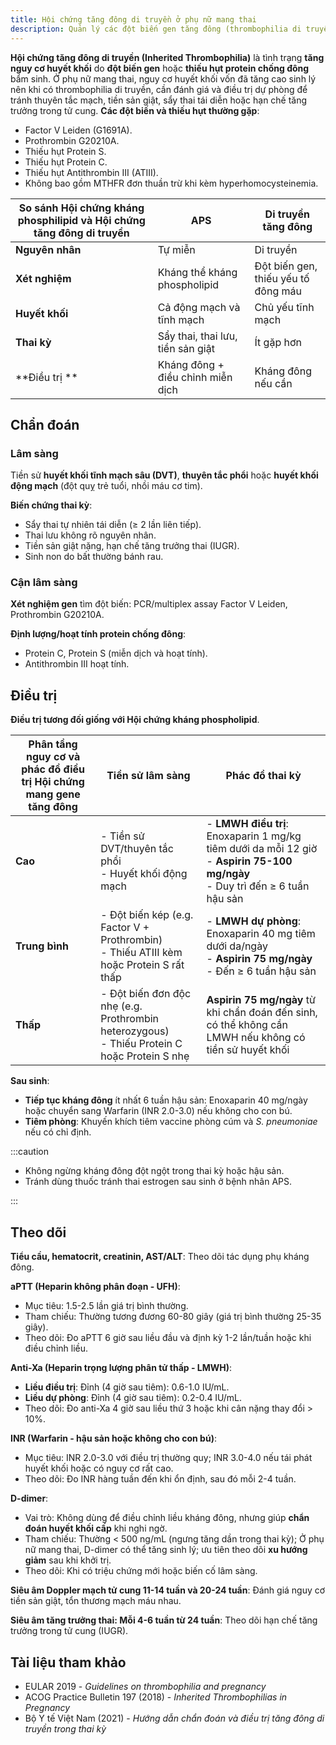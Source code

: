 ```yaml
---
title: Hội chứng tăng đông di truyền ở phụ nữ mang thai
description: Quản lý các đột biến gen tăng đông (thrombophilia di truyền) ở phụ nữ mang thai nhằm phòng ngừa huyết khối và biến chứng sản khoa.
---
```


**Hội chứng tăng đông di truyền (Inherited Thrombophilia)** là tình trạng **tăng nguy cơ huyết khối** do **đột biến gen** hoặc **thiếu hụt protein chống đông** bẩm sinh. Ở phụ nữ mang thai, nguy cơ huyết khối vốn đã tăng cao sinh lý nên khi có thrombophilia di truyền, cần đánh giá và điều trị dự phòng để tránh thuyên tắc mạch, tiền sản giật, sẩy thai tái diễn hoặc hạn chế tăng trưởng trong tử cung. **Các đột biến và thiếu hụt thường gặp**:

- Factor V Leiden (G1691A).
- Prothrombin G20210A.
- Thiếu hụt Protein S.
- Thiếu hụt Protein C.
- Thiếu hụt Antithrombin III (ATIII).
- Không bao gồm MTHFR đơn thuần trừ khi kèm hyperhomocysteinemia.

| So sánh Hội chứng kháng phosphilipid và Hội chứng tăng đông di truyền | APS                               | Di truyền tăng đông                 |
| --------------------------------------------------------------------- | --------------------------------- | ----------------------------------- |
| **Nguyên nhân**                                                       | Tự miễn                           | Di truyền                           |
| **Xét nghiệm**                                                        | Kháng thể kháng phospholipid      | Đột biến gen, thiếu yếu tố đông máu |
| **Huyết khối**                                                        | Cả động mạch và tĩnh mạch         | Chủ yếu tĩnh mạch                   |
| **Thai kỳ**                                                           | Sẩy thai, thai lưu, tiền sản giật | Ít gặp hơn                          |
| **Điều trị **                                                         | Kháng đông + điều chỉnh miễn dịch | Kháng đông nếu cần                  |

## Chẩn đoán

### Lâm sàng

Tiền sử **huyết khối tĩnh mạch sâu (DVT)**, **thuyên tắc phổi** hoặc **huyết khối động mạch** (đột quỵ trẻ tuổi, nhồi máu cơ tim).

**Biến chứng thai kỳ**:

- Sẩy thai tự nhiên tái diễn (≥ 2 lần liên tiếp).
- Thai lưu không rõ nguyên nhân.
- Tiền sản giật nặng, hạn chế tăng trưởng thai (IUGR).
- Sinh non do bất thường bánh rau.

### Cận lâm sàng

**Xét nghiệm gen** tìm đột biến: PCR/multiplex assay Factor V Leiden, Prothrombin G20210A.

**Định lượng/hoạt tính protein chống đông**:

- Protein C, Protein S (miễn dịch và hoạt tính).
- Antithrombin III hoạt tính.

## Điều trị

**Điều trị tương đối giống với Hội chứng kháng phospholipid**.

| Phân tầng nguy cơ và phác đồ điều trị Hội chứng mang gene tăng đông | Tiền sử lâm sàng                                                                                | Phác đồ thai kỳ                                                                                                                     |
| ------------------------------------------------------------------- | ----------------------------------------------------------------------------------------------- | ----------------------------------------------------------------------------------------------------------------------------------- |
| **Cao**                                                             | - Tiền sử DVT/thuyên tắc phổi<br/>- Huyết khối động mạch                                        | - **LMWH điều trị**: Enoxaparin 1 mg/kg tiêm dưới da mỗi 12 giờ<br/>- **Aspirin 75-100 mg/ngày**<br/>- Duy trì đến ≥ 6 tuần hậu sản |
| **Trung bình**                                                      | - Đột biến kép (e.g. Factor V + Prothrombin)<br/>- Thiếu ATIII kèm hoặc Protein S rất thấp      | - **LMWH dự phòng**: Enoxaparin 40 mg tiêm dưới da/ngày<br/>- **Aspirin 75 mg/ngày**<br/>- Đến ≥ 6 tuần hậu sản                     |
| **Thấp**                                                            | - Đột biến đơn độc nhẹ (e.g. Prothrombin heterozygous)<br/>- Thiếu Protein C hoặc Protein S nhẹ | **Aspirin 75 mg/ngày** từ khi chẩn đoán đến sinh, có thể không cần LMWH nếu không có tiền sử huyết khối                             |

**Sau sinh**:

- **Tiếp tục kháng đông** ít nhất 6 tuần hậu sản: Enoxaparin 40 mg/ngày hoặc chuyển sang Warfarin (INR 2.0-3.0) nếu không cho con bú.
- **Tiêm phòng**: Khuyến khích tiêm vaccine phòng cúm và _S. pneumoniae_ nếu có chỉ định.

:::caution

- Không ngừng kháng đông đột ngột trong thai kỳ hoặc hậu sản.
- Tránh dùng thuốc tránh thai estrogen sau sinh ở bệnh nhân APS.

:::

## Theo dõi

**Tiểu cầu, hematocrit, creatinin, AST/ALT**: Theo dõi tác dụng phụ kháng đông.

**aPTT (Heparin không phân đoạn - UFH)**:

- Mục tiêu: 1.5-2.5 lần giá trị bình thường.
- Tham chiếu: Thường tương đương 60-80 giây (giá trị bình thường 25-35 giây).
- Theo dõi: Đo aPTT 6 giờ sau liều đầu và định kỳ 1-2 lần/tuần hoặc khi điều chỉnh liều.

**Anti-Xa (Heparin trọng lượng phân tử thấp - LMWH)**:

- **Liều điều trị**: Đỉnh (4 giờ sau tiêm): 0.6-1.0 IU/mL.
- **Liều dự phòng**: Đỉnh (4 giờ sau tiêm): 0.2-0.4 IU/mL.
- Theo dõi: Đo anti-Xa 4 giờ sau liều thứ 3 hoặc khi cân nặng thay đổi > 10%.

**INR (Warfarin - hậu sản hoặc không cho con bú)**:

- Mục tiêu: INR 2.0-3.0 với điều trị thường quy; INR 3.0-4.0 nếu tái phát huyết khối hoặc có nguy cơ rất cao.
- Theo dõi: Đo INR hàng tuần đến khi ổn định, sau đó mỗi 2-4 tuần.

**D-dimer**:

- Vai trò: Không dùng để điều chỉnh liều kháng đông, nhưng giúp **chẩn đoán huyết khối cấp** khi nghi ngờ.
- Tham chiếu: Thường < 500 ng/mL (ngưng tăng dần trong thai kỳ); Ở phụ nữ mang thai, D-dimer có thể tăng sinh lý; ưu tiên theo dõi **xu hướng giảm** sau khi khởi trị.
- Theo dõi: Khi có triệu chứng mới hoặc biến cố lâm sàng.

**Siêu âm Doppler mạch tử cung 11-14 tuần và 20-24 tuần**: Đánh giá nguy cơ tiền sản giật, tổn thương mạch máu nhau.

**Siêu âm tăng trưởng thai: Mỗi 4-6 tuần từ 24 tuần**: Theo dõi hạn chế tăng trưởng trong tử cung (IUGR).

## Tài liệu tham khảo

- EULAR 2019 - _Guidelines on thrombophilia and pregnancy_
- ACOG Practice Bulletin 197 (2018) - _Inherited Thrombophilias in Pregnancy_
- Bộ Y tế Việt Nam (2021) - _Hướng dẫn chẩn đoán và điều trị tăng đông di truyền trong thai kỳ_
